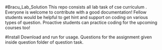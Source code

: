 #Bracu_Lab_Solution
This repo consists all lab task of cse curriculum . Everyone is welcome to contribute with a good documentation! 
Fellow students would be helpful to get hint and support on coding on various types of question.
Proactive students can practice coding for the upcoming courses too!

#Install
Download and run for usage.
Questions for the assignment given inside question folder of question task.



